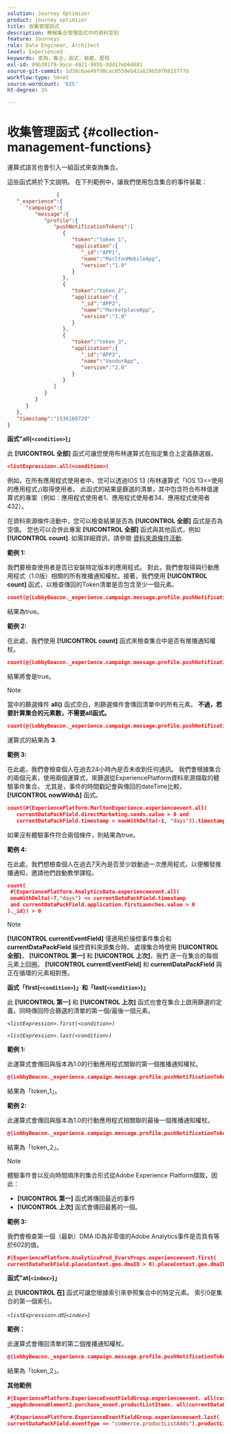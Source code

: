 ```yaml
---
solution: Journey Optimizer
product: journey optimizer
title: 收集管理函式
description: 瞭解集合管理函式中的資料型別
feature: Journeys
role: Data Engineer, Architect
level: Experienced
keywords: 查詢，集合，函式，裝載，歷程
exl-id: 09b38179-9ace-4921-985b-ddd17eb64681
source-git-commit: 1d30c6ae49fd0cac0559eb42a629b59708157f7d
workflow-type: tm+mt
source-wordcount: '625'
ht-degree: 3%

---
```


# 收集管理函式 {#collection-management-functions}

運算式語言也會引入一組函式來查詢集合。

這些函式將於下文說明。 在下列範例中，讓我們使用包含集合的事件裝載：

```json
                { 
   "_experience":{ 
      "campaign":{ 
         "message":{ 
            "profile":{ 
               "pushNotificationTokens":[ 
                  { 
                     "token":"token_1",
                     "application":{ 
                        "_id":"APP1",
                        "name":"MarltonMobileApp",
                        "version":"1.0"
                     }
                  },
                  { 
                     "token":"token_2",
                     "application":{ 
                        "_id":"APP2",
                        "name":"MarketplaceApp",
                        "version":"1.0"
                     }
                  },
                  { 
                     "token":"token_3",
                     "application":{ 
                        "_id":"APP3",
                        "name":"VendorApp",
                        "version":"2.0"
                     }
                  }
               ]
            }
         }
      }
   },
   "timestamp":"1536160728"
}
```

**函式&quot;all(`<condition>`)」**

此 **[!UICONTROL 全部]** 函式可讓您使用布林運算式在指定集合上定義篩選器。

```json
<listExpression>.all(<condition>)
```

例如，在所有應用程式使用者中，您可以透過IOS 13 (布林運算式「IOS 13==使用的應用程式」)取得使用者。 此函式的結果是篩選的清單，其中包含符合布林值運算式的專案（例如：應用程式使用者1、應用程式使用者34、應用程式使用者432）。

在資料來源條件活動中，您可以檢查結果是否為 **[!UICONTROL 全部]** 函式是否為空值。 您也可以合併此專案 **[!UICONTROL 全部]** 函式與其他函式，例如 **[!UICONTROL count]**. 如需詳細資訊，請參閱 [資料來源條件活動](../condition-activity.md#data_source_condition).

**範例 1:**

我們要檢查使用者是否已安裝特定版本的應用程式。 對此，我們會取得與行動應用程式（1.0版）相關的所有推播通知權杖。接著，我們使用 **[!UICONTROL count]** 函式，以檢查傳回的Token清單是否包含至少一個元素。

```json
count(@{LobbyBeacon._experience.campaign.message.profile.pushNotificationTokens.all(currentEventField.application.version == "1.0").token}) > 0
```

結果為true。

**範例 2:**

在此處，我們使用 **[!UICONTROL count]** 函式來檢查集合中是否有推播通知權杖。

```json
count(@{LobbyBeacon._experience.campaign.message.profile.pushNotificationTokens.all().token}) > 0
```

結果將會是true。

<!--Alternatively, you can check if there is no token in the collection:

   ```json
   count(@{LobbyBeacon._experience.campaign.message.profile.pushNotificationTokens.all().token}) == 0
   ```

The result will be false.

Here we use the count function in a condition to count the number of push notification tokens in the event.

`count(@{LobbyBeacon._experience.campaign.message.profile.pushNotificationTokens.all().token})`

The result is true.

Note that when the condition in the **all()** function is empty, the filter will return all the elements in the list. Hence, the expression above is equivalent to:

`count(@{LobbyBeacon._experience.campaign.message.profile.pushNotificationTokens.application.name})`

In both cases, the result of the expression is **3**.

A query of experience events recorded on the Adobe Experience Platform may or may not include the current event that triggered the current Journey. This will depend on the relative processing time with which [!DNL Journey Orchestration] sees an event and started evaluating conditions, versus the time it takes for that event to be ingested into the Adobe Experience Platform. For example, when using the .all() syntax to query experience events from the Adobe Experience Platform, we recommend enforcing the exclusion of the current event (by requiring an
earlier timestamp) in order to only consider prior events.-->

>[!NOTE]
>
>當中的篩選條件 **all()** 函式空白，則篩選條件會傳回清單中的所有元素。 **不過，若要計算集合的元素數，不需要all函式。**


```json
count(@{LobbyBeacon._experience.campaign.message.profile.pushNotificationTokens.token})
```

運算式的結果為 **3**.

**範例 3:**

在此處，我們會檢查個人在過去24小時內是否未收到任何通訊。 我們會根據集合的兩個元素，使用兩個運算式，來篩選從ExperiencePlatform資料來源擷取的體驗事件集合。 尤其是，事件的時間戳記會與傳回的dateTime比較， **[!UICONTROL nowWithΔ]** 函式。

```json
count(#{ExperiencePlatform.MarltonExperience.experienceevent.all(
   currentDataPackField.directMarketing.sends.value > 0 and
   currentDataPackField.timestamp > nowWithDelta(-1, "days")).timestamp}) == 0
```

如果沒有體驗事件符合兩個條件，則結果為true。

**範例 4:**

在此處，我們想檢查個人在過去7天內是否至少啟動過一次應用程式，以便觸發推播通知，邀請他們啟動教學課程。

```json
count(
 #{ExperiencePlatform.AnalyticsData.experienceevent.all(
 nowWithDelta(-7,"days") <= currentDataPackField.timestamp
 and currentDataPackField.application.firstLaunches.value > 0
)._id}) > 0
```

<!--**"All + Count" example 4:** here we use the count function in a boolean expression to see if there is push notification tokens in the collection.

`count(@{LobbyBeacon._experience.campaign.message.profile.pushNotificationTokens.all().application.name}) > 0`

The result will be:

`true`

Alternatively, you can check if there is NO token in the collection:

`count(@{LobbyBeacon._experience.campaign.message.profile.pushNotificationTokens.all().application.name}) =0`

The result will be:

`false`-->

>[!NOTE]
>
>**[!UICONTROL currentEventField]** 僅適用於操控事件集合和 **currentDataPackField**
>操控資料來源集合時。 處理集合時使用 **[!UICONTROL 全部]**， **[!UICONTROL 第一]** 和 **[!UICONTROL 上次]**，我們
>逐一在集合的每個元素上回圈。 **[!UICONTROL currentEventField]** 和 **currentDataPackField**
>與正在循環的元素相對應。

**函式「first(`<condition>`)」和「last(`<condition>`)」**

此 **[!UICONTROL 第一]** 和 **[!UICONTROL 上次]** 函式也會在集合上啟用篩選的定義，同時傳回符合篩選的清單的第一個/最後一個元素。

_`<listExpression>.first(<condition>)`_

_`<listExpression>.last(<condition>)`_

**範例 1:**

此運算式會傳回與版本為1.0的行動應用程式關聯的第一個推播通知權杖。

```json
@{LobbyBeacon._experience.campaign.message.profile.pushNotificationTokens.first(currentEventField.application.version == "1.0").token
```

結果為「token_1」。

**範例 2:**

此運算式會傳回與版本為1.0的行動應用程式相關聯的最後一個推播通知權杖。

```json
@{LobbyBeacon._experience.campaign.message.profile.pushNotificationTokens.last(currentEventField.application.version == "1.0").token}
```

結果為「token_2」。

>[!NOTE]
>
>體驗事件會以反向時間順序的集合形式從Adobe Experience Platform擷取，因此：
>
>* **[!UICONTROL 第一]** 函式將傳回最近的事件
>* **[!UICONTROL 上次]** 函式會傳回最舊的一個。

**範例 3:**

我們會檢查第一個（最新）DMA ID為非零值的Adobe Analytics事件是否具有等於602的值。

```json
#{ExperiencePlatform.AnalyticsProd_EvarsProps.experienceevent.first(
currentDataPackField.placeContext.geo.dmaID > 0).placeContext.geo.dmaID} == 602
```

**函式&quot;at(`<index>`)」**

此 **[!UICONTROL 在]** 函式可讓您根據索引來參照集合中的特定元素。
索引0是集合的第一個索引。

_`<listExpression>`.at(`<index>`)_

**範例：**

此運算式會傳回清單的第二個推播通知權杖。

```json
@{LobbyBeacon._experience.campaign.message.profile.pushNotificationTokens.at(1).token}
```

結果為「token_2」。

**其他範例**

```json
#{ExperiencePlatform.ExperienceEventFieldGroup.experienceevent. all(currentDataPackField._aepgdcdevenablement2.purchase_event.receipt_nbr == "10-337-4016"). 
_aepgdcdevenablement2.purchase_event.productListItems. all(currentDataPackField.SKU == "AB17 1234 1775 19DT B4DR 8HDK 762").name}
```

```json
 #{ExperiencePlatform.ExperienceEventFieldGroup.experienceevent.last(
currentDataPackField.eventType == "commerce.productListAdds").productListItems.last(currentDataPackField.priceTotal >= 150).name}
```
